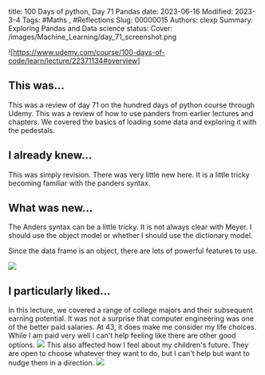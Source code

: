 title: 100 Days of python, Day 71 Pandas
date: 2023-06-16
Modified: 2023-3-4
Tags: #Maths , #Reflections
Slug: 00000015
Authors: clexp
Summary: Exploring Pandas and Data science
status: 
Cover: /images/Machine_Learning/day_71_screenshot.png

![https://www.udemy.com/course/100-days-of-code/learn/lecture/22371134#overview]

## This was...
This was a review of day 71 on the hundred days of python course through Udemy. This was a review of how to use panders from earlier lectures and chapters. We covered the basics of loading some data and exploring it with the pedestals.
## I already knew...
This was simply revision. There was very little new here. It is a little tricky becoming familiar with the panders syntax.
## What was new...
The Anders syntax can be a little tricky. It is not always clear with Meyer. I should use the object model or whether I should use the dictionary model.

Since the data frame is an object, there are lots of powerful features to use.

<img  src='/images/Machine_Learning/day_71_output.png'>

## I particularly liked... 
In this lecture, we covered a range of college majors and their subsequent earning potential. It was not a surprise that computer engineering was one of the better paid salaries. At 43, it does make me consider my life choices. While I am paid very well I can't help feeling like there are other good options.
<img  src='/images/Machine_Learning/day_71_code.png'>
This also affected how I feel about my children's future. They are open to choose whatever they want to do, but I can't help but want to nudge them in a direction.
<img  src='/images/Machine_Learning/day_71_results.png'>